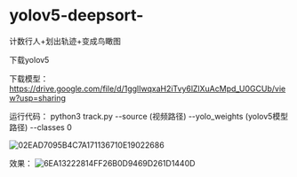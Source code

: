# yolov5-deepsort-
计数行人+划出轨迹+变成鸟瞰图


下载yolov5


下载模型：https://drive.google.com/file/d/1gglIwqxaH2iTvy6lZlXuAcMpd_U0GCUb/view?usp=sharing


运行代码：
python3 track.py --source (视频路径) --yolo_weights (yolov5模型路径) --classes 0


![02EAD7095B4C7A171136710E19022686](https://user-images.githubusercontent.com/56624119/124534924-d3a85200-de47-11eb-9ccd-c09a50e3c1c0.jpg)


效果：
![6EA13222814FF26B0D9469D261D1440D](https://user-images.githubusercontent.com/56624119/124535819-62699e80-de49-11eb-891d-f2572eff9a6c.jpg)
